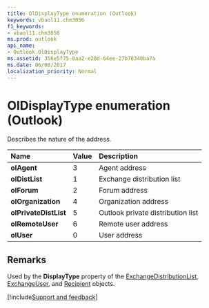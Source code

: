 ```yaml
---
title: OlDisplayType enumeration (Outlook)
keywords: vbaol11.chm3056
f1_keywords:
- vbaol11.chm3056
ms.prod: outlook
api_name:
- Outlook.OlDisplayType
ms.assetid: 356e5f75-8aa2-e28d-64ee-27b78348ba7a
ms.date: 06/08/2017
localization_priority: Normal
---
```



# OlDisplayType enumeration (Outlook)

Describes the nature of the address.



|Name|Value|Description|
|:-----|:-----|:-----|
| **olAgent**|3|Agent address|
| **olDistList**|1|Exchange distribution list|
| **olForum**|2|Forum address|
| **olOrganization**|4|Organization address|
| **olPrivateDistList**|5|Outlook private distribution list|
| **olRemoteUser**|6|Remote user address|
| **olUser**|0|User address|

## Remarks

Used by the  **DisplayType** property of the [ExchangeDistributionList](Outlook.ExchangeDistributionList.md), [ExchangeUser](Outlook.ExchangeUser.md), and [Recipient](Outlook.Recipient.md) objects.

[!include[Support and feedback](~/includes/feedback-boilerplate.md)]